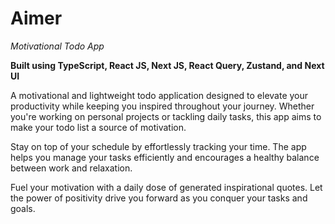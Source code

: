 # Aimer

_Motivational Todo App_

**Built using TypeScript, React JS, Next JS, React Query, Zustand, and Next UI**

A motivational and lightweight todo application designed to elevate your productivity while keeping you inspired throughout your journey. Whether you're working on personal projects or tackling daily tasks, this app aims to make your todo list a source of motivation.

Stay on top of your schedule by effortlessly tracking your time. The app helps you manage your tasks efficiently and encourages a healthy balance between work and relaxation.

Fuel your motivation with a daily dose of generated inspirational quotes. Let the power of positivity drive you forward as you conquer your tasks and goals.
